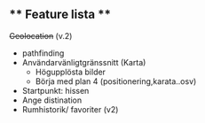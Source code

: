 ## ** Feature lista **
~~Geolocation~~ (v.2)
* pathfinding
* Användarvänligtgränssnitt  (Karta)
    * Högupplösta bilder
    * Börja med plan 4 (positionering,karata..osv)
* Startpunkt: hissen
* Ange distination 
* Rumhistorik/ favoriter (v2)
